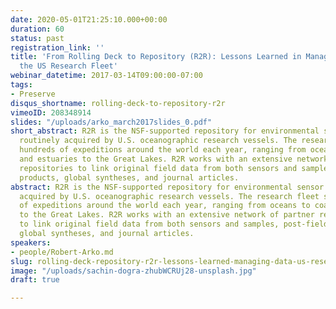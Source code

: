 ```yaml
---
date: 2020-05-01T21:25:10.000+00:00
duration: 60
status: past
registration_link: ''
title: 'From Rolling Deck to Repository (R2R): Lessons Learned in Managing Data for
  the US Research Fleet'
webinar_datetime: 2017-03-14T09:00:00-07:00
tags:
- Preserve
disqus_shortname: rolling-deck-to-repository-r2r
vimeoID: 208348914
slides: "/uploads/arko_march2017slides_0.pdf"
short_abstract: R2R is the NSF-supported repository for environmental sensor data
  routinely acquired by U.S. oceanographic research vessels. The research fleet supports
  hundreds of expeditions around the world each year, ranging from oceans to coasts
  and estuaries to the Great Lakes. R2R works with an extensive network of partner
  repositories to link original field data from both sensors and samples, post-field
  products, global syntheses, and journal articles.
abstract: R2R is the NSF-supported repository for environmental sensor data routinely
  acquired by U.S. oceanographic research vessels. The research fleet supports hundreds
  of expeditions around the world each year, ranging from oceans to coasts and estuaries
  to the Great Lakes. R2R works with an extensive network of partner repositories
  to link original field data from both sensors and samples, post-field products,
  global syntheses, and journal articles.
speakers:
- people/Robert-Arko.md
slug: rolling-deck-repository-r2r-lessons-learned-managing-data-us-research-fleet
image: "/uploads/sachin-dogra-zhubWCRUj28-unsplash.jpg"
draft: true

---
```

